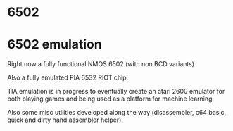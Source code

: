 # 6502
<h1>6502 emulation</h1>

Right now a fully functional NMOS 6502 (with non BCD variants).

Also a fully emulated PIA 6532 RIOT chip.

TIA emulation is in progress to eventually create an atari 2600 emulator
for both playing games and being used as a platform for machine learning.

Also some misc utilities developed along the way (disassembler, c64 basic,
quick and dirty hand assembler helper).
